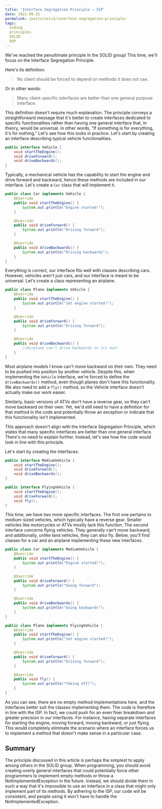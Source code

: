 ```yaml
---
title: 'Interface Segregation Principle – ISP'
date: 2021-09-25
permalink: /posts/solid/interface-segregation-principle/
tags:
  coding
  principles
  SOLID
  OOP
---
```


We've reached the penultimate principle in the SOLID group!
This time, we'll focus on the Interface Segregation Principle.

Here's its definition:
>No client should be forced to depend on methods it does not use.

Or in other words:
>Many client-specific interfaces are better than one general purpose interface.

This definition doesn't require much explanation.
The principle conveys a straightforward message that it's better to create interfaces dedicated to specific functionalities rather than having one general interface that, in theory, would be universal.
In other words, "If something is for everything, it's for nothing."
Let's see how this looks in practice.
Let's start by creating an interface describing typical vehicle functionalities.

```java
public interface Vehicle {
    void startTheEngine();
    void driveForward();
    void driveBackwards();
}
```

Typically, a mechanical vehicle has the capability to start the engine and drive forward and backward, hence these methods are included in our interface.
Let's create a `Car` class that will implement it.

```java
public class Car implements Vehicle {
    @Override
    public void startTheEngine() {
        System.out.println("Engine started!");
    }

    @Override
    public void driveForward() {
        System.out.println("Driving forward");
    }

    @Override
    public void driveBackwards() {
        System.out.println("Driving backwards");
    }
}
```

Everything is correct, our interface fits well with classes describing cars.
However, vehicles aren't just cars, and our interface is meant to be universal.
Let's create a class representing an airplane.

```java
public class Plane implements Vehicle {
    @Override
    public void startTheEngine() {
        System.out.println("Jet engine started!");
    }

    @Override
    public void driveForward() {
        System.out.println("Driving forward");
    }

    @Override
    public void driveBackwards() {
        //Airplane can't drive backwards on its own!
    }
}
```

Most airplane models I know can't move backward on their own.
They need to be pushed into position by another vehicle.
Despite this, when implementing the `Vehicle` interface, we're forced to define the `driveBackwards()` method, even though planes don't have this functionality.
We also need to add a `fly()` method, so the Vehicle interface doesn't actually make our work easier.

Similarly, basic versions of ATVs don't have a reverse gear, so they can't move backward on their own.
Yet, we'd still need to have a definition for that method in the code and potentially throw an exception or indicate that this functionality isn't implemented.

This approach doesn't align with the Interface Segregation Principle, which states that many specific interfaces are better than one general interface.
There's no need to explain further.
Instead, let's see how the code would look in line with this principle.

Let's start by creating the interfaces:

```java
public interface MediumVehicle {
    void startTheEngine();
    void driveForward();
    void driveBackwards();
}

public interface FlyingVehicle {
    void startTheEngine();
    void driveForward();
    void fly();
}
```

This time, we have two more specific interfaces.
The first one pertains to medium-sized vehicles, which typically have a reverse gear.
Smaller vehicles like motorcycles or ATVs mostly lack this function.
The second interface concerns flying vehicles.
They generally can't move backward, and additionally, unlike land vehicles, they can also fly.
Below, you'll find classes for a car and an airplane implementing these new interfaces.

```java
public class Car implements MediumVehicle {
    @Override
    public void startTheEngine() {
        System.out.println("Engine started!");
    }

    @Override
    public void driveForward() {
        System.out.println("Going forward");
    }

    @Override
    public void driveBackwards() {
        System.out.println("Going backwards");
    }
}

public class Plane implements FlyingVehicle {
    @Override
    public void startTheEngine() {
        System.out.println("Jet engine started!");
    }

    @Override
    public void driveForward() {
        System.out.println("Driving forward");
    }

    @Override
    public void fly() {
        System.out.println("Taking off!");
    }
}
```

As you can see, there are no empty method implementations here, and the interfaces better suit the classes implementing them.
The code is therefore in line with the ISP.
In fact, we could push for an even finer breakdown and greater precision in our interfaces.
For instance, having separate interfaces for starting the engine, moving forward, moving backward, or just flying.
This would completely eliminate the scenario where an interface forces us to implement a method that doesn't make sense in a particular case.

## Summary

The principle discussed in this article is perhaps the simplest to apply among others in the SOLID group.
When programming, you should avoid creating overly general interfaces that could potentially force other programmers to implement empty methods or throw a NotImplementedException in the future.
Instead, we should divide them in such a way that it's impossible to use an interface in a class that might only implement part of its methods.
By adhering to the ISP, our code will be consistent, and people using it won't have to handle the NotImplementedException.
